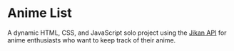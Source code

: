 # Anime List

A dynamic HTML, CSS, and JavaScript solo project using the [Jikan API](https://jikan.moe/) for anime enthusiasts who want to keep track of their anime.
